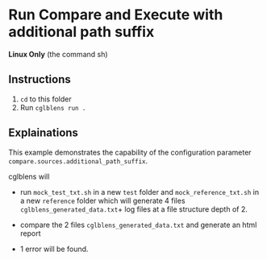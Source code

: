 # Run Compare and Execute with additional path suffix

**Linux Only**
(the command sh)

## Instructions

1. `cd` to this folder
2. Run `cglblens run .`

## Explainations


This example demonstrates the capability of the configuration parameter `compare.sources.additional_path_suffix`.

cglblens will 

- run `mock_test_txt.sh`  in a new `test` folder and `mock_reference_txt.sh` in a new `reference` folder which will generate 4 files `cglblens_generated_data.txt`+ log files at a file structure depth of 2.

- compare the 2 files `cglblens_generated_data.txt` and generate an html report

- 1 error will be found.
